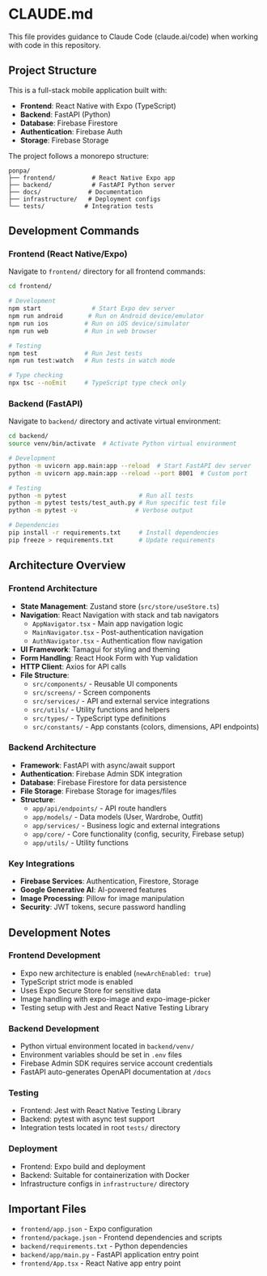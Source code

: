 # CLAUDE.md

This file provides guidance to Claude Code (claude.ai/code) when working with code in this repository.

## Project Structure

This is a full-stack mobile application built with:
- **Frontend**: React Native with Expo (TypeScript)
- **Backend**: FastAPI (Python)
- **Database**: Firebase Firestore
- **Authentication**: Firebase Auth
- **Storage**: Firebase Storage

The project follows a monorepo structure:
```
ponpa/
├── frontend/          # React Native Expo app
├── backend/           # FastAPI Python server
├── docs/             # Documentation
├── infrastructure/   # Deployment configs
└── tests/           # Integration tests
```

## Development Commands

### Frontend (React Native/Expo)
Navigate to `frontend/` directory for all frontend commands:

```bash
cd frontend/

# Development
npm start              # Start Expo dev server
npm run android       # Run on Android device/emulator
npm run ios          # Run on iOS device/simulator
npm run web          # Run in web browser

# Testing
npm test             # Run Jest tests
npm run test:watch   # Run tests in watch mode

# Type checking
npx tsc --noEmit     # TypeScript type check only
```

### Backend (FastAPI)
Navigate to `backend/` directory and activate virtual environment:

```bash
cd backend/
source venv/bin/activate  # Activate Python virtual environment

# Development
python -m uvicorn app.main:app --reload  # Start FastAPI dev server
python -m uvicorn app.main:app --reload --port 8001  # Custom port

# Testing
python -m pytest                    # Run all tests
python -m pytest tests/test_auth.py # Run specific test file
python -m pytest -v                # Verbose output

# Dependencies
pip install -r requirements.txt     # Install dependencies
pip freeze > requirements.txt       # Update requirements
```

## Architecture Overview

### Frontend Architecture
- **State Management**: Zustand store (`src/store/useStore.ts`)
- **Navigation**: React Navigation with stack and tab navigators
  - `AppNavigator.tsx` - Main app navigation logic
  - `MainNavigator.tsx` - Post-authentication navigation
  - `AuthNavigator.tsx` - Authentication flow navigation
- **UI Framework**: Tamagui for styling and theming
- **Form Handling**: React Hook Form with Yup validation
- **HTTP Client**: Axios for API calls
- **File Structure**:
  - `src/components/` - Reusable UI components
  - `src/screens/` - Screen components
  - `src/services/` - API and external service integrations
  - `src/utils/` - Utility functions and helpers
  - `src/types/` - TypeScript type definitions
  - `src/constants/` - App constants (colors, dimensions, API endpoints)

### Backend Architecture
- **Framework**: FastAPI with async/await support
- **Authentication**: Firebase Admin SDK integration
- **Database**: Firebase Firestore for data persistence
- **File Storage**: Firebase Storage for images/files
- **Structure**:
  - `app/api/endpoints/` - API route handlers
  - `app/models/` - Data models (User, Wardrobe, Outfit)
  - `app/services/` - Business logic and external integrations
  - `app/core/` - Core functionality (config, security, Firebase setup)
  - `app/utils/` - Utility functions

### Key Integrations
- **Firebase Services**: Authentication, Firestore, Storage
- **Google Generative AI**: AI-powered features
- **Image Processing**: Pillow for image manipulation
- **Security**: JWT tokens, secure password handling

## Development Notes

### Frontend Development
- Expo new architecture is enabled (`newArchEnabled: true`)
- TypeScript strict mode is enabled
- Uses Expo Secure Store for sensitive data
- Image handling with expo-image and expo-image-picker
- Testing setup with Jest and React Native Testing Library

### Backend Development
- Python virtual environment located in `backend/venv/`
- Environment variables should be set in `.env` files
- Firebase Admin SDK requires service account credentials
- FastAPI auto-generates OpenAPI documentation at `/docs`

### Testing
- Frontend: Jest with React Native Testing Library
- Backend: pytest with async test support
- Integration tests located in root `tests/` directory

### Deployment
- Frontend: Expo build and deployment
- Backend: Suitable for containerization with Docker
- Infrastructure configs in `infrastructure/` directory

## Important Files
- `frontend/app.json` - Expo configuration
- `frontend/package.json` - Frontend dependencies and scripts
- `backend/requirements.txt` - Python dependencies
- `backend/app/main.py` - FastAPI application entry point
- `frontend/App.tsx` - React Native app entry point
